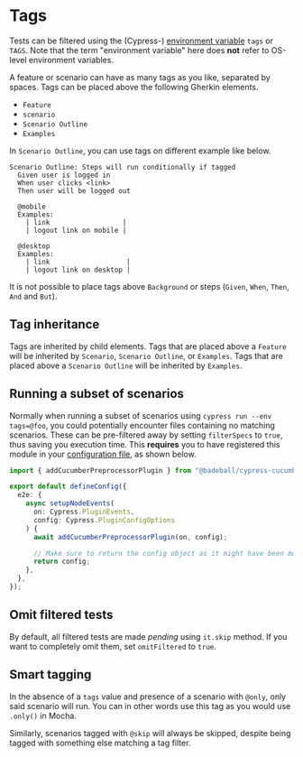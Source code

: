 # Tags

Tests can be filtered using the (Cypress-) [environment variable](https://docs.cypress.io/guides/guides/environment-variables) `tags` or `TAGS`. Note that the term "environment variable" here does **not** refer to OS-level environment variables.

A feature or scenario can have as many tags as you like, separated by spaces. Tags can be placed above the following Gherkin elements.

* `Feature`
* `scenario`
* `Scenario Outline`
* `Examples`

In `Scenario Outline`, you can use tags on different example like below.

```cucumber
Scenario Outline: Steps will run conditionally if tagged
  Given user is logged in
  When user clicks <link>
  Then user will be logged out

  @mobile
  Examples:
    | link                  |
    | logout link on mobile |

  @desktop
  Examples:
    | link                   |
    | logout link on desktop |
```

It is not possible to place tags above `Background` or steps (`Given`, `When`, `Then`, `And` and `But`).

## Tag inheritance

Tags are inherited by child elements. Tags that are placed above a `Feature` will be inherited by `Scenario`, `Scenario Outline`, or `Examples`. Tags that are placed above a `Scenario Outline` will be inherited by `Examples`.

## Running a subset of scenarios

Normally when running a subset of scenarios using `cypress run --env tags=@foo`, you could potentially encounter files containing no matching scenarios. These can be pre-filtered away by setting `filterSpecs` to `true`, thus saving you execution time. This **requires** you to have registered this module in your [configuration file](https://docs.cypress.io/guides/references/configuration#Configuration-File), as shown below.

```ts
import { addCucumberPreprocessorPlugin } from "@badeball/cypress-cucumber-preprocessor";

export default defineConfig({
  e2e: {
    async setupNodeEvents(
      on: Cypress.PluginEvents,
      config: Cypress.PluginConfigOptions
    ) {
      await addCucumberPreprocessorPlugin(on, config);

      // Make sure to return the config object as it might have been modified by the plugin.
      return config;
    },
  },
});
```

## Omit filtered tests

By default, all filtered tests are made *pending* using `it.skip` method. If you want to completely omit them, set `omitFiltered` to `true`.

## Smart tagging

In the absence of a `tags` value and presence of a scenario with `@only`, only said scenario will run. You can in other words use this tag as you would use `.only()` in Mocha.

Similarly, scenarios tagged with `@skip` will always be skipped, despite being tagged with something else matching a tag filter.
